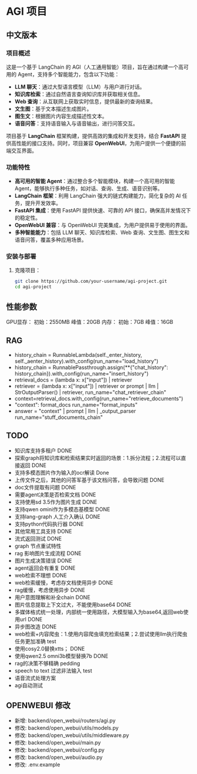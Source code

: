 # AGI 项目

## 中文版本

### 项目概述

这是一个基于 LangChain 的 AGI（人工通用智能）项目，旨在通过构建一个高可用的 Agent，支持多个智能能力，包含以下功能：

- **LLM 聊天**：通过大型语言模型（LLM）与用户进行对话。
- **知识库检索**：通过自然语言查询知识库并获取相关信息。
- **Web 查询**：从互联网上获取实时信息，提供最新的查询结果。
- **文生图**：基于文本描述生成图片。
- **图生文**：根据图片内容生成描述性文本。
- **语音问答**：支持语音输入与语音输出，进行问答交互。

项目基于 **LangChain** 框架构建，提供高效的集成和开发支持，结合 **FastAPI** 提供高性能的接口支持。同时，项目兼容 **OpenWebUI**，为用户提供一个便捷的前端交互界面。

### 功能特性

- **高可用的智能 Agent**：通过整合多个智能模块，构建一个高可用的智能 Agent，能够执行多种任务，如对话、查询、生成、语音识别等。
- **LangChain 框架**：利用 LangChain 强大的链式构建能力，简化复杂的 AI 任务，提升开发效率。
- **FastAPI 集成**：使用 FastAPI 提供快速、可靠的 API 接口，确保高并发情况下的稳定性。
- **OpenWebUI 兼容**：与 OpenWebUI 完美集成，为用户提供易于使用的界面。
- **多种智能能力**：包括 LLM 聊天、知识库检索、Web 查询、文生图、图生文和语音问答，覆盖多种应用场景。

### 安装与部署

1. 克隆项目：
   ```bash
   git clone https://github.com/your-username/agi-project.git
   cd agi-project

## 性能参数

GPU显存： 初始：2550MB 峰值：20GB
内存： 初始：7GB 峰值：16GB

## RAG
- history_chain = RunnableLambda(self._enter_history, self._aenter_history).with_config(run_name="load_history")
- history_chain = RunnablePassthrough.assign(**{"chat_history": history_chain}).with_config(run_name="insert_history")
- retrieval_docs = (lambda x: x["input"]) | retriever
- retriever = (lambda x: x["input"]) | retriever  or  prompt | llm | StrOutputParser() | retriever, run_name="chat_retriever_chain"
- context=retrieval_docs.with_config(run_name="retrieve_documents")
- "context": format_docs run_name="format_inputs"
- answer =  "context" | prompt | llm | _output_parser     run_name="stuff_documents_chain"

## TODO
- 知识库支持多租户 DONE
- 探索graph将知识库和检索结果实时返回的场景：1.拆分流程；2.流程可以直接返回 DONE
- 支持多模态图片作为输入的ocr解读 Done
- 上传文件之后，其他的问答军基于该文档问答，会导致问题 DONE
- doc文件提取有问题 DONE
- 需要agent决策是否检索文档 DONE
- 支持使用sd 3.5作为图片生成 DONE
- 支持qwen omini作为多模态基模型 DONE
- 支持lang-graph 人工介入确认 DONE
- 支持python代码执行器 DONE
- 其他常用工具支持 DONE
- 流式返回测试 DONE
- graph 节点重试特性
- rag 影响图片生成流程 DONE
- 图片生成决策错误 DONE
- agent返回会有重复 DONE
- web检索不理想 DONE
- web检索缓慢，考虑存文档使用异步 DONE
- rag缓慢，考虑使用异步 DONE
- 用户意图理解和补全chain DONE
- 图片信息提取上下文过大，不能使用base64 DONE
- 多媒体格式统一处理，内部统一使用路径，大模型输入为base64,返回web使用url DONE
- 异步图改造 DONE
- web检索+内容爬虫：1.使用内容爬虫填充检索结果；2.尝试使用llm执行爬虫任务更加准确  test
- 使用cosy2.0替换xtts； DONE
- 使用qwen2.5 omni3b模型替换7b DONE
- rag的决策不够精确 pedding
- speech to text 过滤非法输入 test
- 语音流式处理方案
- agi自动测试
## OPENWEBUI 修改
- 新增: backend/open_webui/routers/agi.py
- 修改: backend/open_webui/utils/models.py
- 修改: backend/open_webui/utils/middleware.py
- 修改: backend/open_webui/main.py
- 修改: backend/open_webui/config.py
- 修改: backend/open_webui/audio.py
- 修改: .env.example